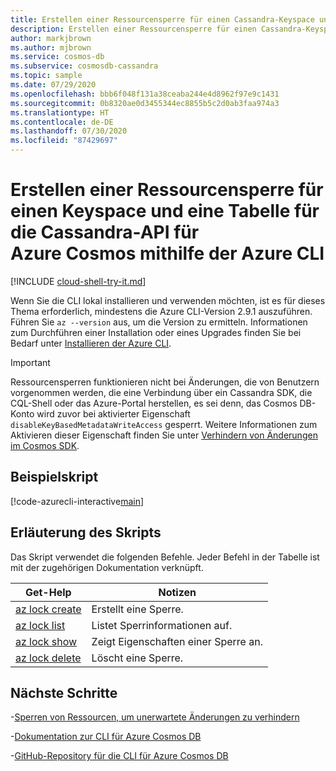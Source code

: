 ```yaml
---
title: Erstellen einer Ressourcensperre für einen Cassandra-Keyspace und eine Cassandra-Tabelle für Azure Cosmos DB
description: Erstellen einer Ressourcensperre für einen Cassandra-Keyspace und eine Cassandra-Tabelle für Azure Cosmos DB
author: markjbrown
ms.author: mjbrown
ms.service: cosmos-db
ms.subservice: cosmosdb-cassandra
ms.topic: sample
ms.date: 07/29/2020
ms.openlocfilehash: bbb6f048f131a38ceaba244e4d8962f97e9c1431
ms.sourcegitcommit: 0b8320ae0d3455344ec8855b5c2d0ab3faa974a3
ms.translationtype: HT
ms.contentlocale: de-DE
ms.lasthandoff: 07/30/2020
ms.locfileid: "87429697"
---
```

# <a name="create-a-resource-lock-for-azure-cosmos-cassandra-api-keyspace-and-table-using-azure-cli"></a>Erstellen einer Ressourcensperre für einen Keyspace und eine Tabelle für die Cassandra-API für Azure Cosmos mithilfe der Azure CLI

[!INCLUDE [cloud-shell-try-it.md](../../../../../includes/cloud-shell-try-it.md)]

Wenn Sie die CLI lokal installieren und verwenden möchten, ist es für dieses Thema erforderlich, mindestens die Azure CLI-Version 2.9.1 auszuführen. Führen Sie `az --version` aus, um die Version zu ermitteln. Informationen zum Durchführen einer Installation oder eines Upgrades finden Sie bei Bedarf unter [Installieren der Azure CLI](/cli/azure/install-azure-cli).

> [!IMPORTANT]
> Ressourcensperren funktionieren nicht bei Änderungen, die von Benutzern vorgenommen werden, die eine Verbindung über ein Cassandra SDK, die CQL-Shell oder das Azure-Portal herstellen, es sei denn, das Cosmos DB-Konto wird zuvor bei aktivierter Eigenschaft `disableKeyBasedMetadataWriteAccess` gesperrt. Weitere Informationen zum Aktivieren dieser Eigenschaft finden Sie unter [Verhindern von Änderungen im Cosmos SDK](../../../role-based-access-control.md#prevent-sdk-changes).

## <a name="sample-script"></a>Beispielskript

[!code-azurecli-interactive[main](../../../../../cli_scripts/cosmosdb/cassandra/lock.sh "Create a resource lock for an Azure Cosmos DB Cassandra API keyspace, and table.")]

## <a name="script-explanation"></a>Erläuterung des Skripts

Das Skript verwendet die folgenden Befehle. Jeder Befehl in der Tabelle ist mit der zugehörigen Dokumentation verknüpft.

| Get-Help | Notizen |
|---|---|
| [az lock create](/cli/azure/lock#az-lock-create) | Erstellt eine Sperre. |
| [az lock list](/cli/azure/lock#az-lock-list) | Listet Sperrinformationen auf. |
| [az lock show](/cli/azure/lock#az-lock-show) | Zeigt Eigenschaften einer Sperre an. |
| [az lock delete](/cli/azure/lock#az-lock-delete) | Löscht eine Sperre. |

## <a name="next-steps"></a>Nächste Schritte

-[Sperren von Ressourcen, um unerwartete Änderungen zu verhindern](../../../../azure-resource-manager/management/lock-resources.md)

-[Dokumentation zur CLI für Azure Cosmos DB](/cli/azure/cosmosdb)

-[GitHub-Repository für die CLI für Azure Cosmos DB](https://github.com/Azure-Samples/azure-cli-samples/tree/master/cosmosdb)
